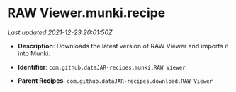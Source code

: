 # RAW Viewer.munki.recipe

_Last updated 2021-12-23 20:01:50Z_

- **Description**: Downloads the latest version of RAW Viewer and imports it into Munki.

- **Identifier**: `com.github.dataJAR-recipes.munki.RAW Viewer`

- **Parent Recipes**: `com.github.dataJAR-recipes.download.RAW Viewer`
